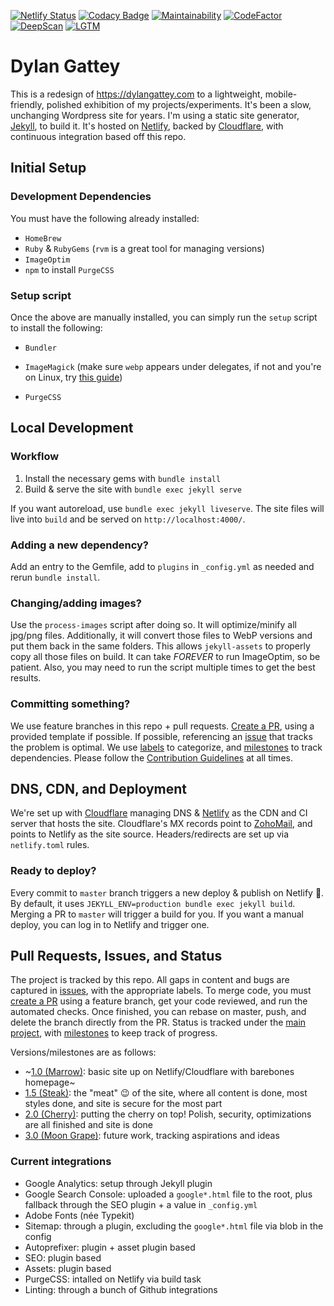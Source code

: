 [![Netlify Status][netlify-img]][netlify] [![Codacy Badge][codacy-img]][codacy] [![Maintainability][climate-img]][climate] [![CodeFactor][factor-img]][factor] [![DeepScan][deep-img]][deep] [![LGTM][lgtm-img]][lgtm]

# Dylan Gattey
This is a redesign of <https://dylangattey.com> to a lightweight, mobile-friendly, polished exhibition of my projects/experiments. It's been a slow, unchanging Wordpress site for years. I'm using a static site generator, [Jekyll](https://jekyllrb.com/), to build it. It's hosted on [Netlify](https://netlify.com), backed by [Cloudflare](https://cloudflare.com), with continuous integration based off this repo.

## Initial Setup
### Development Dependencies
You must have the following already installed:

- `HomeBrew`
- `Ruby` & `RubyGems` (`rvm` is a great tool for managing versions)
- `ImageOptim`
- `npm` to install `PurgeCSS`

### Setup script
Once the above are manually installed, you can simply run the `setup` script to install the following:

- `Bundler`

- `ImageMagick` (make sure `webp` appears under delegates, if not and you're on Linux, try 
  [this guide](https://github.com/rosell-dk/webp-convert/wiki/Installing-Imagick-extension))

- `PurgeCSS`

## Local Development
### Workflow

1. Install the necessary gems with `bundle install`
2. Build & serve the site with `bundle exec jekyll serve`

If you want autoreload, use `bundle exec jekyll liveserve`. The site files will live into `build` and be served on `http://localhost:4000/`.

### Adding a new dependency?
Add an entry to the Gemfile, add to `plugins` in `_config.yml` as needed and rerun `bundle install`.

### Changing/adding images?
Use the `process-images` script after doing so. It will optimize/minify all jpg/png files. Additionally, it will convert those files to WebP versions and put them back in the same folders. This allows `jekyll-assets` to properly copy all those files on build. It can take _FOREVER_ to run ImageOptim, so be patient. Also, you may need to run the script multiple times to get the best results.

### Committing something?
We use feature branches in this repo + pull requests. [Create a PR](https://github.com/dgattey/dg/pulls), using a provided template if possible. If possible, referencing an [issue](https://github.com/dgattey/dg/issues) that tracks the problem is optimal. We use [labels](https://github.com/dgattey/dg/labels) to categorize, and [milestones](https://github.com/dgattey/dg/milestones) to track dependencies. Please follow the [Contribution Guidelines](https://github.com/dgattey/dg/blob/master/CONTRIBUTING.md) at all times.

## DNS, CDN, and Deployment
We're set up with [Cloudflare](https://cloudflare.com) managing DNS & [Netlify](https://netlify.com) as the CDN and CI server that hosts the site. Cloudflare's MX records point to [ZohoMail](https://zoho.com/mail), and points to Netlify as the site source. Headers/redirects are set up via `netlify.toml` rules.

### Ready to deploy?
Every commit to `master` branch triggers a new deploy & publish on Netlify :tada:. By default, it uses `JEKYLL_ENV=production bundle exec jekyll build`. Merging a PR to `master` will trigger a build for you. If you want a manual deploy, you can log in to Netlify and trigger one.

## Pull Requests, Issues, and Status
The project is tracked by this repo. All gaps in content and bugs are captured in [issues](https://github.com/dgattey/dg/issues), with the appropriate labels. To merge code, you must [create a PR](https://github.com/dgattey/dg/pulls) using a feature branch, get your code reviewed, and run the automated checks. Once finished, you can rebase on master, push, and delete the branch directly from the PR. Status is tracked under the [main project](https://github.com/dgattey/dg/projects/2), with [milestones](https://github.com/dgattey/dg/milestones) to keep track of progress.

Versions/milestones are as follows:

- ~[1.0 (Marrow)](https://github.com/dgattey/dg/milestone/2): basic site up on Netlify/Cloudflare with barebones homepage~
- [1.5 (Steak)](https://github.com/dgattey/dg/milestone/1): the "meat" 😉 of the site, where all content is done, most styles done, and site is secure for the most part
- [2.0 (Cherry)](https://github.com/dgattey/dg/milestone/3): putting the cherry on top! Polish, security, optimizations are all finished and site is done
- [3.0 (Moon Grape)](https://github.com/dgattey/dg/milestone/3): future work, tracking aspirations and ideas

### Current integrations

- Google Analytics: setup through Jekyll plugin
- Google Search Console: uploaded a `google*.html` file to the root, plus fallback through the SEO plugin + a value in `_config.yml`
- Adobe Fonts (née Typekit)
- Sitemap: through a plugin, excluding the `google*.html` file via blob in the config
- Autoprefixer: plugin + asset plugin based
- SEO: plugin based
- Assets: plugin based
- PurgeCSS: intalled on Netlify via build task
- Linting: through a bunch of Github integrations

[netlify-img]: https://api.netlify.com/api/v1/badges/45e36541-7c61-4931-bd4e-3a654b199044/deploy-status
[netlify]: https://app.netlify.com/sites/dgattey/deploys
[codacy-img]: https://api.codacy.com/project/badge/Grade/2b996737e14d4377ac4b03f7dc84f125
[codacy]: https://www.codacy.com/app/dgattey/dg?utm_source=github.com&amp;utm_medium=referral&amp;utm_content=dgattey/dg&amp;utm_campaign=Badge_Grade
[climate-img]: https://api.codeclimate.com/v1/badges/333adb209e1ac3086303/maintainability
[climate]: https://codeclimate.com/github/dgattey/dg/maintainability
[factor-img]: https://www.codefactor.io/repository/github/dgattey/dg/badge
[factor]: https://www.codefactor.io/repository/github/dgattey/dg
[deep-img]: https://deepscan.io/api/teams/2858/projects/4266/branches/34746/badge/grade.svg
[deep]: https://deepscan.io/dashboard#view=project&tid=2858&pid=4266&bid=34746
[lgtm-img]: https://img.shields.io/lgtm/alerts/g/dgattey/dg.svg?logo=lgtm&logoWidth=18
[lgtm]: https://lgtm.com/projects/g/dgattey/dg/alerts/